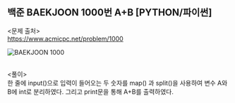 ## 백준 BAEKJOON 1000번 A+B [PYTHON/파이썬]

<문제 출처><br>
https://www.acmicpc.net/problem/1000

![BAEKJOON 1000](https://blog.kakaocdn.net/dn/bWqbBg/btryxqSjZ3e/wjsoqPTfSu01EyKQaoDN51/img.png)

<br>
<풀이><br>
한 줄에 input()으로 입력이 들어오는 두 숫자를 map() 과 split()을 사용하여 변수 A와 B에 int로 분리하였다. 그리고 print문을 통해 A+B를 출력하였다.
